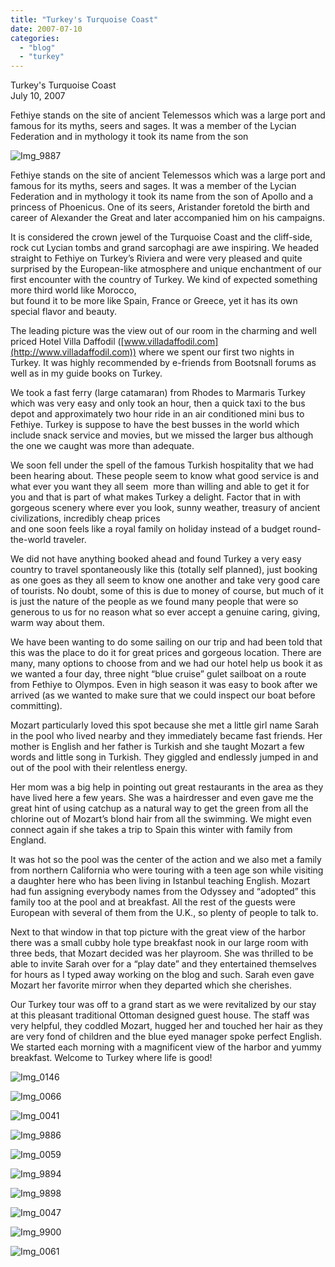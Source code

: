 ```yaml
---
title: "Turkey's Turquoise Coast"
date: 2007-07-10
categories: 
  - "blog"
  - "turkey"
---
```


Turkey's Turquoise Coast  
July 10, 2007

Fethiye stands on the site of ancient Telemessos which was a large port and famous for its myths, seers and sages. It was a member of the Lycian Federation and in mythology it took its name from the son

<!--more-->

![Img_9887](https://pub-ac94b3f306b24c0dba4238943c97f2e1.r2.dev/photos/uncategorized/2008/03/03/img_9887.png)

Fethiye stands on the site of ancient Telemessos which was a large port and famous for its myths, seers and sages. It was a member of the Lycian Federation and in mythology it took its name from the son of Apollo and a princess of Phoenicus. One of its seers, Aristander foretold the birth and career of Alexander the Great and later accompanied him on his campaigns.

It is considered the crown jewel of the Turquoise Coast and the cliff-side, rock cut Lycian tombs and grand sarcophagi are awe inspiring. We headed straight to Fethiye on Turkey’s Riviera and were very pleased and quite surprised by the European-like atmosphere and unique enchantment of our first encounter with the country of Turkey. We kind of expected something more third world like Morocco,  
but found it to be more like Spain, France or Greece, yet it has its own special flavor and beauty.

The leading picture was the view out of our room in the charming and well priced Hotel Villa Daffodil ([www.villadaffodil.com](http://www.villadaffodil.com)) where we spent our first two nights in Turkey. It was highly recommended by e-friends from Bootsnall forums as well as in my guide books on Turkey.

We took a fast ferry (large catamaran) from Rhodes to Marmaris Turkey which was very easy and only took an hour, then a quick taxi to the bus depot and approximately two hour ride in an air conditioned mini bus to Fethiye. Turkey is suppose to have the best busses in the world which include snack service and movies, but we missed the larger bus although the one we caught was more than adequate.

We soon fell under the spell of the famous Turkish hospitality that we had been hearing about. These people seem to know what good service is and what ever you want they all seem  more than willing and able to get it for you and that is part of what makes Turkey a delight. Factor that in with gorgeous scenery where ever you look, sunny weather, treasury of ancient civilizations, incredibly cheap prices  
and one soon feels like a royal family on holiday instead of a budget round-the-world traveler.

We did not have anything booked ahead and found Turkey a very easy country to travel spontaneously like this (totally self planned), just booking as one goes as they all seem to know one another and take very good care of tourists. No doubt, some of this is due to money of course, but much of it is just the nature of the people as we found many people that were so generous to us for no reason what so ever accept a genuine caring, giving, warm way about them.

We have been wanting to do some sailing on our trip and had been told that this was the place to do it for great prices and gorgeous location. There are many, many options to choose from and we had our hotel help us book it as we wanted a four day, three night “blue cruise” gulet sailboat on a route from Fethiye to Olympos. Even in high season it was easy to book after we arrived (as we wanted to make sure that we could inspect our boat before committing).

Mozart particularly loved this spot because she met a little girl name Sarah in the pool who lived nearby and they immediately became fast friends. Her mother is English and her father is Turkish and she taught Mozart a few words and little song in Turkish. They giggled and endlessly jumped in and out of the pool with their relentless energy.

Her mom was a big help in pointing out great restaurants in the area as they have lived here a few years. She was a hairdresser and even gave me the great hint of using catchup as a natural way to get the green from all the chlorine out of Mozart’s blond hair from all the swimming. We might even connect again if she takes a trip to Spain this winter with family from England.

It was hot so the pool was the center of the action and we also met a family from northern California who were touring with a teen age son while visiting a daughter here who has been living in Istanbul teaching English. Mozart had fun assigning everybody names from the Odyssey and “adopted” this family too at the pool and at breakfast. All the rest of the guests were European with several of them from the U.K., so plenty of people to talk to.

Next to that window in that top picture with the great view of the harbor there was a small cubby hole type breakfast nook in our large room with three beds, that Mozart decided was her playroom. She was thrilled to be able to invite Sarah over for a “play date” and they entertained themselves for hours as I typed away working on the blog and such. Sarah even gave Mozart her favorite mirror when they departed which she cherishes.

Our Turkey tour was off to a grand start as we were revitalized by our stay at this pleasant traditional Ottoman designed guest house. The staff was very helpful, they coddled Mozart, hugged her and touched her hair as they are very fond of children and the blue eyed manager spoke perfect English. We started each morning with a magnificent view of the harbor and yummy breakfast. Welcome to Turkey where life is good!

![Img_0146](https://pub-ac94b3f306b24c0dba4238943c97f2e1.r2.dev/photos/uncategorized/2008/03/03/img_0146.png)

![Img_0066](https://pub-ac94b3f306b24c0dba4238943c97f2e1.r2.dev/photos/uncategorized/2008/03/03/img_0066.png)

![Img_0041](https://pub-ac94b3f306b24c0dba4238943c97f2e1.r2.dev/photos/uncategorized/2008/03/03/img_0041.png)

![Img_9886](https://pub-ac94b3f306b24c0dba4238943c97f2e1.r2.dev/photos/uncategorized/2008/03/03/img_9886.png)

![Img_0059](https://pub-ac94b3f306b24c0dba4238943c97f2e1.r2.dev/photos/uncategorized/2008/03/03/img_0059.png)

![Img_9894](https://pub-ac94b3f306b24c0dba4238943c97f2e1.r2.dev/photos/uncategorized/2008/03/03/img_9894.png)

![Img_9898](https://pub-ac94b3f306b24c0dba4238943c97f2e1.r2.dev/photos/uncategorized/2008/03/03/img_9898.png)

![Img_0047](https://pub-ac94b3f306b24c0dba4238943c97f2e1.r2.dev/photos/uncategorized/2008/03/03/img_0047.png)

![Img_9900](https://pub-ac94b3f306b24c0dba4238943c97f2e1.r2.dev/photos/uncategorized/2008/03/03/img_9900.png)

![Img_0061](https://pub-ac94b3f306b24c0dba4238943c97f2e1.r2.dev/photos/uncategorized/2008/03/03/img_0061.png)
